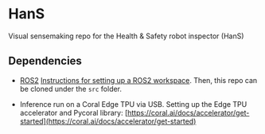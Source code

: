 # HanS
Visual sensemaking repo for the Health &amp; Safety robot inspector (HanS)

## Dependencies

* [ROS2](https://docs.ros.org/en/foxy/Installation.html) 
  [Instructions for setting up a ROS2 workspace](https://docs.ros.org/en/foxy/Tutorials/Workspace/Creating-A-Workspace.html). 
  Then, this repo can be cloned under the ```src``` folder. 
  
* Inference run on a Coral Edge TPU via USB.
  Setting up the Edge TPU accelerator and Pycoral library: [https://coral.ai/docs/accelerator/get-started](https://coral.ai/docs/accelerator/get-started)



